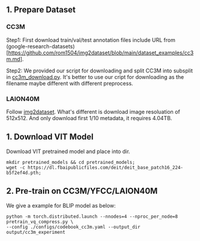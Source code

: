 ## 1. Prepare Dataset

### CC3M
Step1: First download train/val/test annotation files include URL from (google-research-datasets)[https://github.com/rom1504/img2dataset/blob/main/dataset_examples/cc3m.md].

Step2: We provided our script for downloading and split CC3M into subsplit in [cc3m_download.py](https://huggingface.co/sail/PTP/blob/main/download_cc3m.py). It's better to use our cript for downloading as the filename maybe different with different preprocess.

### LAION40M
Follow [img2dataset](https://github.com/rom1504/img2dataset/blob/main/dataset_examples/laion400m.md).
What's different is download image resoluation of 512x512. And only download first 1/10 metadata, it requires 4.04TB.



## 1. Download VIT Model
Download VIT pretrained model and place into dir.

```
mkdir pretrained_models && cd pretrained_models;
wget -c https://dl.fbaipublicfiles.com/deit/deit_base_patch16_224-b5f2ef4d.pth;
```


## 2. Pre-train on CC3M/YFCC/LAION40M

We give a example for BLIP model as below:

```
python -m torch.distributed.launch --nnodes=4 --nproc_per_node=8 pretrain_vq_compress.py \
--config ./configs/codebook_cc3m.yaml --output_dir output/cc3m_experiment

```